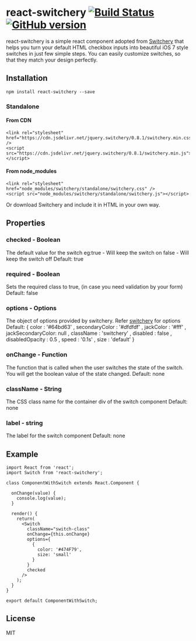 # react-switchery [![Build Status](https://travis-ci.org/mohithg/react-switchery.svg?branch=master)](https://travis-ci.org/mohithg/react-switchery.svg?branch=master)  [![GitHub version](https://badge.fury.io/gh/mohithg%2Freact-switchery.svg)](https://badge.fury.io/gh/mohithg%2Freact-switchery)

react-switchery is a simple react component adopted from [Switchery](http://abpetkov.github.io/switchery/) that helps you turn your default HTML checkbox inputs into beautiful iOS 7 style switches in just few simple steps. You can easily customize switches, so that they match your design perfectly.

## Installation

```
npm install react-switchery --save
```

### Standalone

#### From CDN
```
<link rel="stylesheet" href="https://cdn.jsdelivr.net/jquery.switchery/0.8.1/switchery.min.css" />
<script src="https://cdn.jsdelivr.net/jquery.switchery/0.8.1/switchery.min.js"></script>
```
#### From node_modules
```
<link rel="stylesheet" href="node_modules/switchery/standalone/switchery.css" />
<script src="node_modules/switchery/standalone/switchery.js"></script>
```
Or download Switchery and include it in HTML in your own way.

## Properties

### checked - Boolean
The default value for the switch
eg:true - Will keep the switch on
false - Will keep the switch off
Default: true

### required - Boolean
Sets the required class to true, (in case you need validation by your form)
Default: false

### options - Options
The object of options provided by switchery. Refer [switchery](http://abpetkov.github.io/switchery/) for options
Default: {
    color             : '#64bd63'
  , secondaryColor    : '#dfdfdf'
  , jackColor         : '#fff'
  , jackSecondaryColor: null
  , className         : 'switchery'
  , disabled          : false
  , disabledOpacity   : 0.5
  , speed             : '0.1s'
  , size              : 'default'
}

### onChange - Function
The function that is called when the user switches the state of the switch. You will get the boolean value of the state changed.
Default: none

### className - String
The CSS class name for the container div of the switch component
Default: none

### label - string
The label for the switch component
Default: none

## Example

```
import React from 'react';
import Switch from 'react-switchery';

class ComponentWithSwitch extends React.Component {

  onChange(value) {
    console.log(value);
  }

  render() {
    return(
      <Switch
        className="switch-class"
        onChange={this.onChange}
        options={
          {
            color: '#474F79',
            size: 'small'
          }
        }
        checked
      />
    );
  }
}

export default ComponentWithSwitch;

```

## License
MIT

